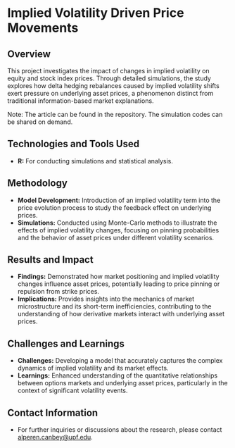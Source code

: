 # Implied Volatility Driven Price Movements

## Overview
This project investigates the impact of changes in implied volatility on equity and stock index prices. Through detailed simulations, the study explores how delta hedging rebalances caused by implied volatility shifts exert pressure on underlying asset prices, a phenomenon distinct from traditional information-based market explanations.

Note: The article can be found in the repository. The simulation codes can be shared on demand.

## Technologies and Tools Used
- **R:** For conducting simulations and statistical analysis.
  
## Methodology
- **Model Development:** Introduction of an implied volatility term into the price evolution process to study the feedback effect on underlying prices.
- **Simulations:** Conducted using Monte-Carlo methods to illustrate the effects of implied volatility changes, focusing on pinning probabilities and the behavior of asset prices under different volatility scenarios.

## Results and Impact
- **Findings:** Demonstrated how market positioning and implied volatility changes influence asset prices, potentially leading to price pinning or repulsion from strike prices.
- **Implications:** Provides insights into the mechanics of market microstructure and its short-term inefficiencies, contributing to the understanding of how derivative markets interact with underlying asset prices.

## Challenges and Learnings
- **Challenges:** Developing a model that accurately captures the complex dynamics of implied volatility and its market effects.
- **Learnings:** Enhanced understanding of the quantitative relationships between options markets and underlying asset prices, particularly in the context of significant volatility events.

## Contact Information
- For further inquiries or discussions about the research, please contact alperen.canbey@upf.edu.

